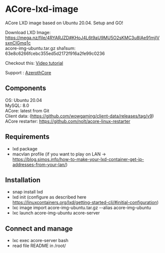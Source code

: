 # ACore-lxd-image
ACore LXD image based on Ubuntu 20.04. Setup and GO!

Download LXD Image: https://mega.nz/file/4RYARJZD#KHoJ4L6t9aU9MU5O2sKMC3u8IAe91mjIVsxnCIGmq1c  
acore-img-ubuntu.tar.gz sha1sum: 63e8c6266fcebc355ed5d2172f916a2fe99c0236  

Checkout this: [Video tutorial](https://asciinema.org/a/404479)

Support : [AzerothCore](http://azerothcore.org)

## Components
OS: Ubuntu 20.04  
MySQL: 8.0  
ACore: latest from Git  
Client data: (https://github.com/wowgaming/client-data/releases/tag/v9)  
ACore restarter: https://github.com/nolt/acore-linux-restarter

## Requirements
- lxd package
- macvlan profile (if you want to play on LAN → https://blog.simos.info/how-to-make-your-lxd-container-get-ip-addresses-from-your-lan/)

## Installation
- snap install lxd
- lxd init (configure as described here https://linuxcontainers.org/lxd/getting-started-cli/#initial-configuration)
- lxc image import acore-img-ubuntu.tar.gz --alias acore-img-ubuntu
- lxc launch acore-img-ubuntu acore-server

## Connect and manage
- lxc exec acore-server bash
- read file README in /root/
